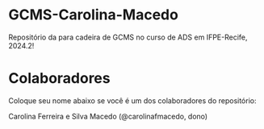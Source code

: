 # GCMS-Carolina-Macedo
Repositório da para cadeira de GCMS no curso de ADS em IFPE-Recife, 2024.2!

# Colaboradores
Coloque seu nome abaixo se você é um dos colaboradores do repositório:

Carolina Ferreira e Silva Macedo (@carolinafmacedo, dono)
